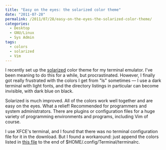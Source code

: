 ```yaml
---
title: "Easy on the eyes: the solarized color theme"
date: "2011-07-28"
permalink: /2011/07/28/easy-on-the-eyes-the-solarized-color-theme/
categories:
  - Desktop
  - GNU/Linux
  - Sys Admin
tags:
  - colors
  - solarized
  - Vim
---
```

I recently set up the [solarized][1] color theme for my terminal emulator. I've been meaning to do this for a while, but procrastinated. However, I finally got really frustrated with the colors I get from "ls" sometimes &#8212; I use a dark terminal with light fonts, and the directory listings in particular can become invisible, with dark blue on black.

Solarized is much improved. All of the colors work well together and are easy on the eyes. What a relief! Recommended for programmers and system administrators. There are plugins or configuration files for a huge variety of programming environments and programs, including Vim of course.

I use XFCE's terminal, and I found that there was no terminal configuration file for it in the download. But I found a workaround: just append the colors listed in [this file][2] to the end of $HOME/.config/Terminal/terminalrc.

 [1]: http://ethanschoonover.com/solarized
 [2]: https://github.com/sgerrand/solarized/blob/7541ef797ee9a2ef7d95d349f8ae600a5d1b2aef/xfce4-terminal-colors-solarized/terminalrc
